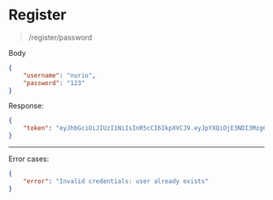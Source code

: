 # Register


> /register/password

Body
```json
{
    "username": "nurio",
    "password": "123"
}
```

Response:
```json
{
    "token": "eyJhbGciOiJIUzI1NiIsInR5cCI6IkpXVCJ9.eyJpYXQiOjE3NDI3Mzg0NzEsInVzZXJfaWQiOiJubXVLUFlCa1lRRHciLCJ1c2VybmFtZSI6Im51cmlvIn0.3os5rLcBmhTO4EtGRzdzjNAncK_hBf3QLOs4rtCV8Xw"
}
```

---

Error cases:

```json
{
    "error": "Invalid credentials: user already exists"
}
```
